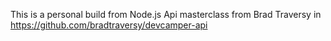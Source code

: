 This is a personal build from Node.js Api masterclass from Brad Traversy in https://github.com/bradtraversy/devcamper-api
